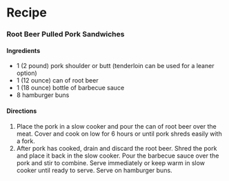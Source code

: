 # Recipe

<h3>Root Beer Pulled Pork Sandwiches</h3>

<h4>Ingredients</h4>
<ul>
  <li>1 (2 pound) pork shoulder or butt (tenderloin can be used for a leaner option)</li>
  <li>1 (12 ounce) can of root beer</li>
  <li>1 (18 ounce) bottle of barbecue sauce</li>
  <li>8 hamburger buns</li>
</ul>

<h4>Directions</h4>
<ol>
  <li>Place the pork in a slow cooker and pour the can of root beer over the meat. Cover and cook on low for 6 hours or until pork shreds   easily with a fork.</li>
  <li>After pork has cooked, drain and discard the root beer. Shred the pork and place it back in the slow cooker. Pour the barbecue sauce    over the pork and stir to combine. Serve immediately or keep warm in slow cooker until ready to serve. Serve on hamburger buns.</li>
</ol>
